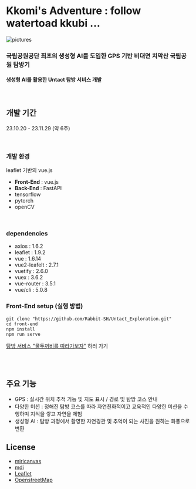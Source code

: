 # Kkomi's Adventure : follow watertoad kkubi ...

![pictures](https://github.com/Rabbit-SH/Untact_Exploration/assets/112822303/16309e2e-a6c7-4db9-856e-97036fda7d07)

### **국립공원공단 최초의 생성형 AI를 도입한 GPS 기반 비대면 치악산 국립공원 탐방기**
#### 생성형 AI를 활용한 Untact 탐방 서비스 개발
<br>


## 개발 기간
23.10.20 - 23.11.29 (약 6주)

<br>

### 개발 환경
leaflet 기반의 vue.js
- **Front-End** : vue.js
- **Back-End** : FastAPI
- tensorflow
- pytorch
- openCV
<br>

### dependencies
- axios : 1.6.2
- leaflet : 1.9.2
- vue : 1.6.14
- vue2-leafelt : 2.7.1
- vuetify : 2.6.0
- vuex : 3.6.2
- vue-router : 3.5.1
- vue/cli : 5.0.8

### Front-End setup (실행 방법)

    git clone "https://github.com/Rabbit-SH/Untact_Exploration.git"
    cd front-end
    npm install
    npm run serve

[탐방 서비스 "물두꺼비를 따라가보자"](https://hyeoong.github.io/watertoad) 하러 가기

<br>
<br>

## 주요 기능
- GPS : 실시간 위치 추적 기능 및 지도 표시 / 경로 및 탐방 코스 안내
- 다양한 미션 : 정해진 탐방 코스를 따라 자연친화적이고 교육적인 다양한 미션을 수행하며 지식을 쌓고 자연을 체험
- 생성형 AI : 탐방 과정에서 촬영한 자연경관 및 추억이 되는 사진을 원하는 화풍으로 변환


## License
- [miricanvas](https://www.miricanvas.com/)
- [mdi](https://pictogrammers.com/)
- [Leaflet](https://github.com/Leaflet/Leaflet/tree/main)
- [OpenstreetMap](https://www.openstreetmap.org/)
